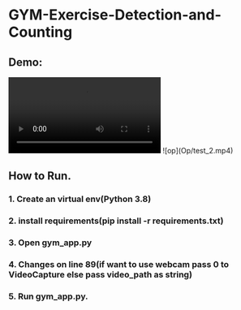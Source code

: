 # GYM-Exercise-Detection-and-Counting

## Demo:
<video src="Op/test_2.mp4">
</video>
![op](Op/test_2.mp4)

## How to Run.
### 1. Create an virtual env(Python 3.8)
### 2. install requirements(pip install -r requirements.txt)
### 3. Open gym_app.py
### 4. Changes on line 89(if want to use webcam pass 0 to VideoCapture else pass video_path as string)
### 5. Run gym_app.py.
